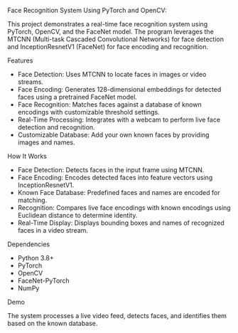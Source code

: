 Face Recognition System Using PyTorch and OpenCV: 

This project demonstrates a real-time face recognition system using PyTorch, OpenCV, and the FaceNet model. The program leverages the MTCNN (Multi-task Cascaded Convolutional Networks) for face detection and InceptionResnetV1 (FaceNet) for face encoding and recognition.

Features
- Face Detection: Uses MTCNN to locate faces in images or video streams.
- Face Encoding: Generates 128-dimensional embeddings for detected faces using a pretrained FaceNet model.
- Face Recognition: Matches faces against a database of known encodings with customizable threshold settings.
- Real-Time Processing: Integrates with a webcam to perform live face detection and recognition.
- Customizable Database: Add your own known faces by providing images and names.
  
How It Works
- Face Detection: Detects faces in the input frame using MTCNN.
- Face Encoding: Encodes detected faces into feature vectors using InceptionResnetV1.
- Known Face Database: Predefined faces and names are encoded for matching.
- Recognition: Compares live face encodings with known encodings using Euclidean distance to determine identity.
- Real-Time Display: Displays bounding boxes and names of recognized faces in a video stream.

Dependencies
- Python 3.8+
- PyTorch
- OpenCV
- FaceNet-PyTorch
- NumPy

Demo

The system processes a live video feed, detects faces, and identifies them based on the known database.
